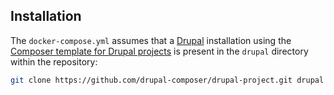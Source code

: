 ## Installation
The `docker-compose.yml` assumes that a [Drupal](https://www.drupal.org/) installation using the [Composer template for Drupal projects](https://github.com/drupal-composer/drupal-project) is present in the `drupal` directory within the repository:
```bash
git clone https://github.com/drupal-composer/drupal-project.git drupal
```
